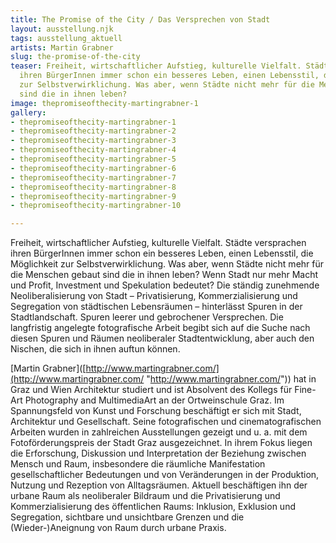 ```yaml
---
title: The Promise of the City / Das Versprechen von Stadt
layout: ausstellung.njk
tags: ausstellung_aktuell
artists: Martin Grabner
slug: the-promise-of-the-city
teaser: Freiheit, wirtschaftlicher Aufstieg, kulturelle Vielfalt. Städte versprachen
  ihren BürgerInnen immer schon ein besseres Leben, einen Lebensstil, die Möglichkeit
  zur Selbstverwirklichung. Was aber, wenn Städte nicht mehr für die Menschen gebaut
  sind die in ihnen leben?
image: thepromiseofthecity-martingrabner-1
gallery:
- thepromiseofthecity-martingrabner-1
- thepromiseofthecity-martingrabner-2
- thepromiseofthecity-martingrabner-3
- thepromiseofthecity-martingrabner-4
- thepromiseofthecity-martingrabner-5
- thepromiseofthecity-martingrabner-6
- thepromiseofthecity-martingrabner-7
- thepromiseofthecity-martingrabner-8
- thepromiseofthecity-martingrabner-9
- thepromiseofthecity-martingrabner-10

---
```

Freiheit, wirtschaftlicher Aufstieg, kulturelle Vielfalt. Städte versprachen ihren BürgerInnen immer schon ein besseres Leben, einen Lebensstil, die Möglichkeit zur Selbstverwirklichung. Was aber, wenn Städte nicht mehr für die Menschen gebaut sind die in ihnen leben? Wenn Stadt nur mehr Macht und Profit, Investment und Spekulation bedeutet?
Die ständig zunehmende Neoliberalisierung von Stadt – Privatisierung, Kommerzialisierung und Segregation von städtischen Lebensräumen – hinterlässt Spuren in der Stadtlandschaft. Spuren leerer und gebrochener Versprechen.
Die langfristig angelegte fotografische Arbeit begibt sich auf die Suche nach diesen Spuren und Räumen neoliberaler Stadtentwicklung, aber auch den Nischen, die sich in ihnen auftun können.

\[Martin Grabner\]([http://www.martingrabner.com/](http://www.martingrabner.com/ "http://www.martingrabner.com/")) hat in Graz und Wien Architektur studiert und ist Absolvent des Kollegs für Fine-Art Photography and MultimediaArt an der Ortweinschule Graz. Im Spannungsfeld von Kunst und Forschung beschäftigt er sich mit Stadt, Architektur und Gesellschaft. Seine fotografischen und cinematografischen Arbeiten wurden in zahlreichen Ausstellungen gezeigt und u. a. mit dem Fotoförderungspreis der Stadt Graz ausgezeichnet. In ihrem Fokus liegen die Erforschung, Diskussion und Interpretation der Beziehung zwischen Mensch und Raum, insbesondere die räumliche Manifestation gesellschaftlicher Bedeutungen und von Veränderungen in der Produktion, Nutzung und Rezeption von Alltagsräumen. Aktuell beschäftigen ihn der urbane Raum als neoliberaler Bildraum und die Privatisierung und Kommerzialisierung des öffentlichen Raums: Inklusion, Exklusion und Segregation, sichtbare und unsichtbare Grenzen und die (Wieder-)Aneignung von Raum durch urbane Praxis.